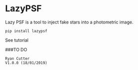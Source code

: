 # LazyPSF 

Lazy PSF is a tool to inject fake stars into a photometric image.
~~~~~~~~~~~~~~~~~~~~
pip install lazypsf
~~~~~~~~~~~~~~~~~~~~

See tutorial 

###TO DO



~~~~~~~~~~~~~~~~~~~~~~~~~~~~~~~~~~~~~~~~~
Ryan Cutter 
V1.0.0 (18/01/2019)
~~~~~~~~~~~~~~~~~~~~~~~~~~~~~~~~~~~~~~~~~
